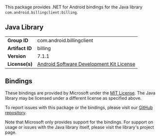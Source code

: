 This package provides .NET for Android bindings for the Java library `com.android.billingclient:billing`.

## Java Library

| | |
|-|-|
| **Group ID** | com.android.billingclient |
| **Artifact ID** | billing |
| **Version** | 7.1.1 |
| **License(s)** | [Android Software Development Kit License](https://developer.android.com/studio/terms.html) |

## Bindings

These bindings are provided by Microsoft under the [MIT License](https://opensource.org/licenses/MIT). The Java
library may be licensed under a different license as specified above.

To report issues with this package or the bindings, please visit our [GitHub repository](https://aka.ms/android-libraries).

Note that Microsoft only provides support for the bindings. For support on
usage or issues with the Java library itself, please visit the library's project page.
